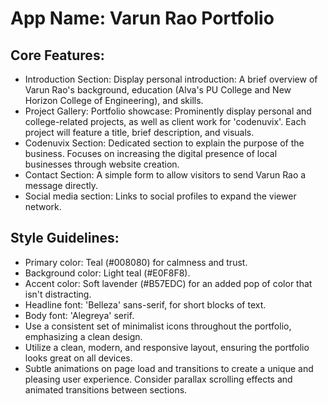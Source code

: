 # **App Name**: Varun Rao Portfolio

## Core Features:

- Introduction Section: Display personal introduction: A brief overview of Varun Rao's background, education (Alva's PU College and New Horizon College of Engineering), and skills.
- Project Gallery: Portfolio showcase: Prominently display personal and college-related projects, as well as client work for 'codenuvix'. Each project will feature a title, brief description, and visuals.
- Codenuvix Section: Dedicated section to explain the purpose of the business. Focuses on increasing the digital presence of local businesses through website creation.
- Contact Section: A simple form to allow visitors to send Varun Rao a message directly.
- Social media section: Links to social profiles to expand the viewer network.

## Style Guidelines:

- Primary color: Teal (#008080) for calmness and trust.
- Background color: Light teal (#E0F8F8).
- Accent color: Soft lavender (#B57EDC) for an added pop of color that isn't distracting.
- Headline font: 'Belleza' sans-serif, for short blocks of text.
- Body font: 'Alegreya' serif.
- Use a consistent set of minimalist icons throughout the portfolio, emphasizing a clean design.
- Utilize a clean, modern, and responsive layout, ensuring the portfolio looks great on all devices.
- Subtle animations on page load and transitions to create a unique and pleasing user experience. Consider parallax scrolling effects and animated transitions between sections.